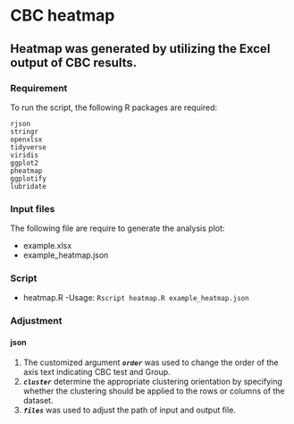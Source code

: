 # CBC heatmap

## Heatmap was generated by utilizing the Excel output of CBC results.

### Requirement
To run the script, the following R packages are required:
```
rjson
stringr
openxlsx
tidyverse
viridis
ggplot2
pheatmap
ggplotify
lubridate
```
### Input files
The following file are require to generate the analysis plot:
* example.xlsx
* example_heatmap.json


### Script
- heatmap.R
  -Usage: `Rscript heatmap.R example_heatmap.json`

### Adjustment
#### json
1. The customized argument ***`order`*** was used to change the order of the axis text indicating CBC test and Group.
2.  ***`cluster`*** determine the appropriate clustering orientation by specifying whether the clustering should be applied to the rows or columns of the dataset.
3. ***`files`*** was used to adjust the path of input and output file.
